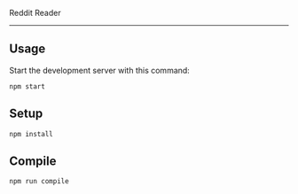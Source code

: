 Reddit Reader

---

Usage
---

Start the development server with this command:

```
npm start
```



Setup
---

```
npm install
```



Compile
---

```
npm run compile
```